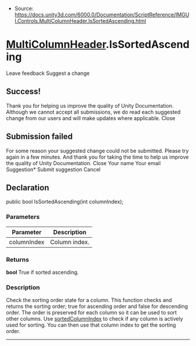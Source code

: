 * Source: https://docs.unity3d.com/6000.0/Documentation/ScriptReference/IMGUI.Controls.MultiColumnHeader.IsSortedAscending.html

#  [MultiColumnHeader](https://docs.unity3d.com/6000.0/Documentation/ScriptReference/IMGUI.Controls.MultiColumnHeader.html).IsSortedAscending
Leave feedback
Suggest a change
## Success!
Thank you for helping us improve the quality of Unity Documentation. Although we cannot accept all submissions, we do read each suggested change from our users and will make updates where applicable.
Close
## Submission failed
For some reason your suggested change could not be submitted. Please <a>try again</a> in a few minutes. And thank you for taking the time to help us improve the quality of Unity Documentation.
Close
Your name Your email Suggestion* Submit suggestion
Cancel
## Declaration
public bool IsSortedAscending(int columnIndex); 
### Parameters
Parameter | Description  
---|---  
columnIndex | Column index.  
### Returns
**bool** True if sorted ascending. 
### Description
Check the sorting order state for a column.
This function checks and returns the sorting order; true for ascending order and false for descending order. The order is preserved for each column so it can be used to sort other columns. Use [sortedColumnIndex](https://docs.unity3d.com/6000.0/Documentation/ScriptReference/IMGUI.Controls.MultiColumnHeader-sortedColumnIndex.html) to check if any column is actively used for sorting. You can then use that column index to get the sorting order.
* * *

